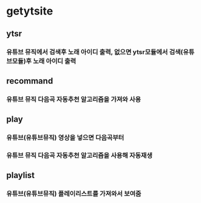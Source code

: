 # getytsite

## ytsr
### 유튜브 뮤직에서 검색후 노래 아이디 출력, 없으면 ytsr모듈에서 검색(유튜브모듈)후 노래 아이디 출력

## recommand
### 유튜브 뮤직 다음곡 자동추천 알고리즘을 가져와 사용

## play
### 유튜브(유튜브뮤직) 영상을 넣으면 다음곡부터
### 유튜브 뮤직 다음곡 자동추천 알고리즘을 사용해 자동재생

## playlist
### 유튜브(유튜브뮤직) 플레이리스트를 가져와서 보여줌

